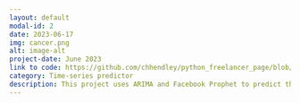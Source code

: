 ```yaml
---
layout: default
modal-id: 2
date: 2023-06-17
img: cancer.png
alt: image-alt
project-date: June 2023
link to code: https://github.com/chhendley/python_freelancer_page/blob/master/_posts/2023-06-18-cancer-predictor.markdown
category: Time-series predictor
description: This project uses ARIMA and Facebook Prophet to predict the number of new cancer diagnoses in the US over 4 years. Training data was pulled from the CDC.
---
```

